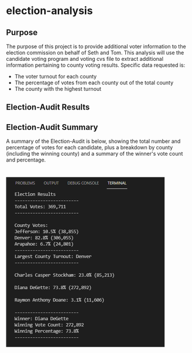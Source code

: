 # election-analysis
## Purpose
The purpose of this project is to provide additional voter information to the election commission on behalf of Seth and Tom.   This analysis will use the candidate voting program and voting cvs file
to extract additional information pertaining to county voting results. 
Specific data requested is:
* The voter turnout for each county
* The percentage of votes from each county out of the total county
* The county with the highest turnout
## Election-Audit Results


## Election-Audit Summary
A summary of the Election-Audit is below, showing the total number and percentage of votes for each candidate, plus a breakdown by county (including the winning county) and a summary of the winner's vote count and percentage.
#
![Election Results](https://github.com/jcsargis00/election-analysis/blob/main/analysis/electionresultcmdline.PNG)